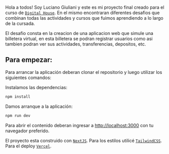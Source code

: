 Hola a todos! Soy Luciano Giuliani y este es mi proyecto final creado para el curso de [`Digital House`](https://www.digitalhouse.com/ar).
En el mismo encontraran diferentes desafios que combinan todas las actividades y cursos que fuimos aprendiendo a lo  largo de la cursada.

El desafio consta en la creacion de una aplicacion web que simule una billetera virtual, en esta billetera se podran registrar usuarios como asi tambien podran ver sus actividades, transferencias, depositos, etc.

## Para empezar:

Para arrancar la aplicación deberan clonar el repositorio y luego utilizar los siguientes comandos:

Instalamos las dependencias:
```bash
npm install
```
Damos arranque a la aplicación:
```bash
npm run dev
```

Para abrir el contenido deberan ingresar a  [http://localhost:3000](http://localhost:3000) con tu navegador preferido.


El proyecto esta construido con [`NextJS`](https://nextjs.org/).
Para los estilos utilicé  [`TailwindCSS`](https://tailwindcss.com).
Para el deploy  [`Vercel`](https://vercel.com).



